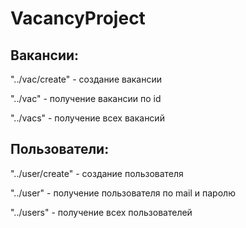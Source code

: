# VacancyProject

## Вакансии:

"../vac/create" - создание вакансии

"../vac" - получение вакансии по id

"../vacs" - получение всех вакансий

## Пользователи:

"../user/create" - создание пользователя

"../user" - получение пользователя по mail и паролю

"../users" - получение всех пользователей
